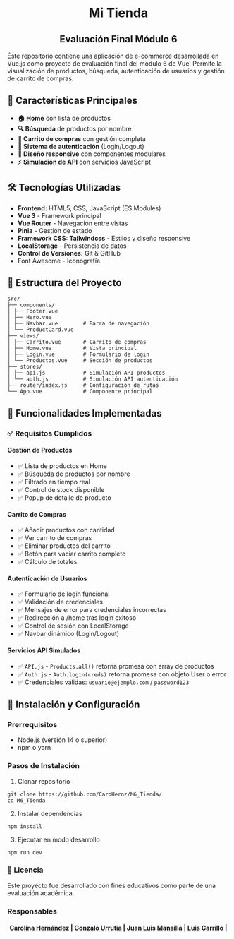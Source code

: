 <h1 align= "center"> Mi Tienda </h1>
<h2 align= "center"> Evaluación Final Módulo 6 </h2>

Éste repositorio contiene una aplicación de e-commerce desarrollada en Vue.js como proyecto de evaluación final del módulo 6 de Vue. Permite la visualización de productos, búsqueda, autenticación de usuarios y gestión de carrito de compras.

## 🚀 Características Principales

- **🏠 Home** con lista de productos
- **🔍 Búsqueda** de productos por nombre
- **🛒 Carrito de compras** con gestión completa
- **🔐 Sistema de autenticación** (Login/Logout)
- **📱 Diseño responsive** con componentes modulares
- **⚡ Simulación de API** con servicios JavaScript

## 🛠️ Tecnologías Utilizadas

- **Frontend:** HTML5, CSS, JavaScript (ES Modules)
- **Vue 3** - Framework principal
- **Vue Router** - Navegación entre vistas
- **Pinia** - Gestión de estado 
- **Framework CSS: Tailwindcss** - Estilos y diseño responsive
- **LocalStorage** - Persistencia de datos
- **Control de Versiones:** Git & GitHub
- Font Awesome - Iconografía

## 📌 Estructura del Proyecto
````
src/
├── components/
│ ├── Footer.vue        
│ ├── Hero.vue     
│ ├── Navbar.vue        # Barra de navegación
│ └── ProductCard.vue   
├── views/
│ ├── Carrito.vue       # Carrito de compras
│ ├── Home.vue          # Vista principal
│ ├── Login.vue         # Formulario de login
│ └── Productos.vue     # Sección de productos
├── stores/
│ ├── api.js            # Simulación API productos
│ └── auth.js           # Simulación API autenticación
├── router/index.js     # Configuración de rutas
└── App.vue             # Componente principal
````

## 🎯 Funcionalidades Implementadas

### ✅ Requisitos Cumplidos

#### **Gestión de Productos**
- ✅ Lista de productos en Home
- ✅ Búsqueda de productos por nombre
- ✅ Filtrado en tiempo real
- ✅  Control de stock disponible
- ✅ Popup de detalle de producto

#### **Carrito de Compras**
- ✅ Añadir productos con cantidad
- ✅ Ver carrito de compras
- ✅ Eliminar productos del carrito
- ✅ Botón para vaciar carrito completo
- ✅ Cálculo de totales

#### **Autenticación de Usuarios**
- ✅ Formulario de login funcional
- ✅ Validación de credenciales
- ✅ Mensajes de error para credenciales incorrectas
- ✅ Redirección a /home tras login exitoso
- ✅ Control de sesión con LocalStorage
- ✅ Navbar dinámico (Login/Logout)

#### **Servicios API Simulados**
- ✅ `API.js` - `Products.all()` retorna promesa con array de productos
- ✅ `Auth.js` - `Auth.login(creds)` retorna promesa con objeto User o error
- ✅ Credenciales válidas: `usuario@ejemplo.com` / `password123`

## 🚀 Instalación y Configuración

### Prerrequisitos
- Node.js (versión 14 o superior)
- npm o yarn

### Pasos de Instalación

1. Clonar repositorio
   
```
git clone https://github.com/CaroHernz/M6_Tienda/
cd M6_Tienda
```

2. Instalar dependencias

```
npm install
```

3. Ejecutar en modo desarrollo

```
npm run dev
```

### 📄 Licencia
Este proyecto fue desarrollado con fines educativos como parte de una evaluación académica.

### Responsables
<h4 align="center"> 
  <a href="https://github.com/CaroHernz">Carolina Hernández</a> | 
	<a href="https://github.com/gurrutia15">Gonzalo Urrutia</a> | 
	<a href="https://github.com/jlmansilla">Juan Luis Mansilla</a> | 
	<a href="https://github.com/lcarrilloq">Luis Carrillo</a> | 
</h4>
